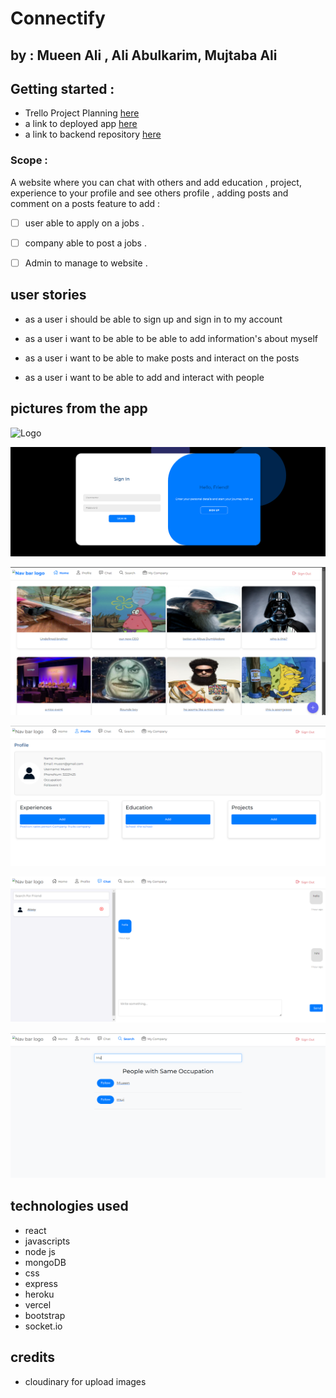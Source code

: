# Connectify

## by : Mueen Ali , Ali Abulkarim, Mujtaba Ali

## Getting started :

- Trello Project Planning [here](https://trello.com/b/vWEuSt6U/project4)
- a link to deployed app [here](https://connectify-front-end-six.vercel.app)
- a link to backend repository [here](https://github.com/VinsintQ/Connectify-back-end.git)

### Scope :

A website where you can chat with others and add education , project, experience to your profile and see others profile , adding posts and comment on a posts
feature to add :

- [ ] user able to apply on a jobs .

- [ ] company able to post a jobs .

- [ ] Admin to manage to website .

## user stories

- as a user i should be able to sign up and sign in to my account

- as a user i want to be able to be able to add information's about myself

- as a user i want to be able to make posts and interact on the posts

- as a user i want to be able to add and interact with people

## pictures from the app

![Logo ](https://res.cloudinary.com/dqqmgoftf/image/upload/v1726078144/c3j9xv8ni8hmrevhgtra.png)

![Landing Page](./pictures/LandinPage.png)

![posts page](./pictures/PostPage.png)

![user profile](./pictures/Profile.png)

![chat page](./pictures/chat.png)

![search page](./pictures/search.png)

## technologies used

- react
- javascripts
- node js
- mongoDB
- css
- express
- heroku
- vercel
- bootstrap
- socket.io

## credits 

- cloudinary for upload images
  
